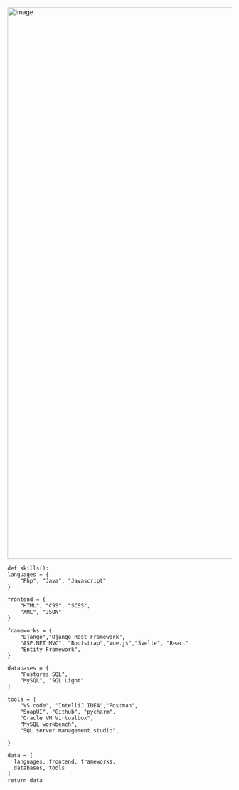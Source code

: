 <img width="1238" alt="image" src="https://user-images.githubusercontent.com/56532392/158840418-a3a26880-6934-4eb4-917c-9aaf5114cb1f.png">



    def skills():
    languages = { 
        "Php", "Java", "Javascript"
    }
    
    frontend = { 
        "HTML", "CSS", "SCSS",
        "XML", "JSON"
    }
    
    frameworks = { 
        "Django","Django Rest Framework", 
        "ASP.NET MVC", "Bootstrap","Vue.js","Svelte", "React"
        "Entity Framework",
    }
    
    databases = { 
        "Postgres SQL", 
        "MySQL", "SQL Light" 
    }
    
    tools = {
        "VS code", "IntelliJ IDEA","Postman", 
        "SoapUI", "Github", "pycharm", 
        "Oracle VM Virtualbox", 
        "MySQL workbench",
        "SQL server management studio",
        
    }     
    
    data = [
      languages, frontend, frameworks, 
      databases, tools
    ]
    return data

